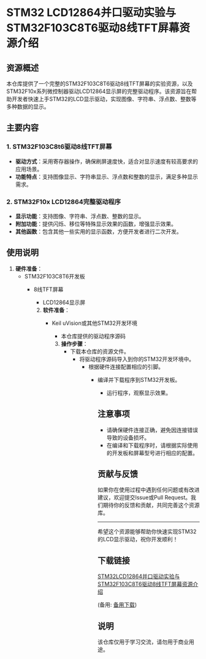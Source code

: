 # STM32 LCD12864并口驱动实验与STM32F103C8T6驱动8线TFT屏幕资源介绍

## 资源概述

本仓库提供了一个完整的STM32F103C8T6驱动8线TFT屏幕的实验资源，以及STM32F10x系列微控制器驱动LCD12864显示屏的完整驱动程序。该资源旨在帮助开发者快速上手STM32的LCD显示驱动，实现图像、字符串、浮点数、整数等多种数据的显示。

## 主要内容

### 1. STM32F103C8t6驱动8线TFT屏幕

- **驱动方式**：采用寄存器操作，确保刷屏速度快，适合对显示速度有较高要求的应用场景。
- **功能特点**：支持图像显示、字符串显示、浮点数和整数的显示，满足多种显示需求。

### 2. STM32F10x LCD12864完整驱动程序

- **显示功能**：支持图像、字符串、浮点数、整数的显示。
- **附加功能**：提供闪烁、移位等特殊显示效果的函数，增强显示效果。
- **其他函数**：包含其他一些实用的显示函数，方便开发者进行二次开发。

## 使用说明

1. **硬件准备**：
   - STM32F103C8T6开发板
      - 8线TFT屏幕
         - LCD12864显示屏

         2. **软件准备**：
            - Keil uVision或其他STM32开发环境
               - 本仓库提供的驱动程序源码

               3. **操作步骤**：
                  - 下载本仓库的资源文件。
                     - 将驱动程序源码导入到你的STM32开发环境中。
                        - 根据硬件连接配置相应的引脚。
                           - 编译并下载程序到STM32开发板。
                              - 运行程序，观察显示效果。

                              ## 注意事项

                              - 请确保硬件连接正确，避免因连接错误导致的设备损坏。
                              - 在编译和下载程序时，请根据实际使用的开发板和屏幕型号进行相应的配置。

                              ## 贡献与反馈

                              如果你在使用过程中遇到任何问题或有改进建议，欢迎提交Issue或Pull Request。我们期待你的反馈和贡献，共同完善这个资源库。

                              ---

                              希望这个资源能够帮助你快速实现STM32的LCD显示驱动，祝你开发顺利！

                              ## 下载链接
                              [STM32LCD12864并口驱动实验与STM32F103C8T6驱动8线TFT屏幕资源介绍](https://pan.quark.cn/s/ca736c93200b) 

                              (备用: [备用下载](https://pan.baidu.com/s/13vmwlSLwdFfghNN0eGQRhg?pwd=1234))

                              ## 说明

                              该仓库仅用于学习交流，请勿用于商业用途。
